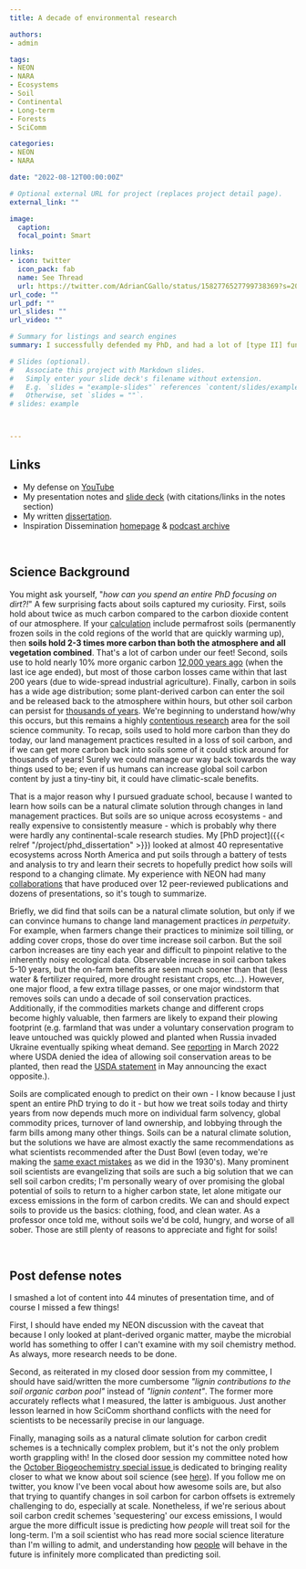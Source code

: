 ```yaml
---
title: A decade of environmental research

authors:
- admin

tags:
- NEON
- NARA
- Ecosystems
- Soil
- Continental
- Long-term
- Forests
- SciComm

categories:
- NEON
- NARA

date: "2022-08-12T00:00:00Z"

# Optional external URL for project (replaces project detail page).
external_link: ""

image:
  caption:
  focal_point: Smart

links:
- icon: twitter
  icon_pack: fab
  name: See Thread
  url: https://twitter.com/AdrianCGallo/status/1582776527799738369?s=20&t=AJ2VqP1mLIs0FR15lDJFVA
url_code: ""
url_pdf: ""
url_slides: ""
url_video: ""

# Summary for listings and search engines
summary: I successfully defended my PhD, and had a lot of [type II] fun in the process. You can watch my presentation, look through my slides, and access my *draft* dissertation that still requires more edits before it's finalized. Enjoy.  

# Slides (optional).
#   Associate this project with Markdown slides.
#   Simply enter your slide deck's filename without extension.
#   E.g. `slides = "example-slides"` references `content/slides/example-slides.md`.
#   Otherwise, set `slides = ""`.
# slides: example



---
```



## Links

 - My defense on [YouTube](https://youtu.be/qrPpsV34E0A)
 - My presentation notes and [slide deck](https://docs.google.com/presentation/d/1YFLgXWVOdiGcBTpRh-1lsenn7OfK03Z5sY7ofKAPm1I/edit?usp=sharing) (with citations/links in the notes section)
 - My written [dissertation](https://ir.library.oregonstate.edu/concern/graduate_thesis_or_dissertations/x346dd059?locale=en). 
 - Inspiration Dissemination [homepage](https://blogs.oregonstate.edu/inspiration/) & [podcast archive](https://feeds.transistor.fm/inspiration-dissemination) 


 <br> 
 
## Science Background

You might ask yourself, "*how can you spend an entire PhD focusing on dirt?!*" A few surprising facts about soils captured my curiosity. First, soils hold about twice as much carbon compared to the carbon dioxide content of our atmosphere. If your [calculation](https://www.globalchange.gov/content/about-soccr-2) include permafrost soils (permanently frozen soils in the cold regions of the world that are quickly warming up), then **soils hold 2-3 times more carbon than both the atmosphere and all vegetation combined**. That's a lot of carbon under our feet! Second, soils use to hold nearly 10% more organic carbon [12,000 years ago](https://www.pnas.org/doi/10.1073/pnas.1706103114) (when the last ice age ended), but most of those carbon losses came within that last 200 years (due to wide-spread industrial agriculture). Finally, carbon in soils has a wide age distribution; some plant-derived carbon can enter the soil and be released back to the atmosphere within hours, but other soil carbon can persist for [thousands of years](https://www.annualreviews.org/doi/10.1146/annurev.earth.36.031207.124300). We're beginning to understand how/why this occurs, but this remains a highly [contentious research](https://www.nature.com/articles/nature16069/) area for the soil science community. To recap, soils used to hold more carbon than they do today, our land management practices resulted in a loss of soil carbon, and if we can get more carbon back into soils some of it could stick around for thousands of years! Surely we could manage our way back towards the way things used to be; even if us humans can increase global soil carbon content by just a tiny-tiny bit, it could have climatic-scale benefits.

That is a major reason why I pursued graduate school, because I wanted to learn how soils can be a natural climate solution through changes in land management practices. But soils are so unique across ecosystems - and really expensive to consistently measure - which is probably why there were hardly any continental-scale research studies. My [PhD project]({{< relref "/project/phd_dissertation" >}}) looked at almost 40 representative ecosystems across North America and put soils through a battery of tests and analysis to try and learn their secrets to hopefully predict how soils will respond to a changing climate. My experience with NEON had many [collaborations](https://adriancgallo.com/tag/neon) that have produced over 12 peer-reviewed publications and dozens of presentations, so it's tough to summarize. 

Briefly, we did find that soils can be a natural climate solution, but only if we can convince humans to change land management practices *in perpetuity*. For example, when farmers change their practices to minimize soil tilling, or adding cover crops, those do over time increase soil carbon. But the soil carbon increases are tiny each year and difficult to pinpoint relative to the inherently noisy ecological data. Observable increase in soil carbon takes 5-10 years, but the on-farm benefits are seen much sooner than that (less water & fertilizer required, more drought resistant crops, etc...). However, one major flood, a few extra tillage passes, or one major windstorm that removes soils can undo a decade of soil conservation practices. Additionally, if the commodities markets change and different crops become highly valuable, then farmers are likely to expand their plowing footprint (e.g. farmland that was under a voluntary conservation program to leave untouched was quickly plowed and planted when Russia invaded Ukraine eventually spiking wheat demand. See [reporting](https://civileats.com/2022/03/09/the-field-report-what-the-invasion-of-ukraine-means-for-the-food-supply/) in March 2022 where USDA denied the idea of allowing soil conservation areas to be planted, then read the [USDA statement](https://www.fsa.usda.gov/news-room/news-releases/2022/usda-to-allow-producers-to-request-voluntary-termination-of-conservation-reserve-program-contract) in May announcing the exact opposite.).  

Soils are complicated enough to predict on their own - I know because I just spent an entire PhD trying to do it - but how we treat soils today and thirty years from now depends much more on individual farm solvency, global commodity prices, turnover of land ownership, and lobbying through the farm bills among many other things. Soils can be a natural climate solution, but the solutions we have are almost exactly the same recommendations as what scientists recommended after the Dust Bowl (even today, we're making the [same exact mistakes](https://www.usatoday.com/story/news/nation/2023/05/01/illinois-dust-storm-causes-massive-pileup-closes-traffic-for-30-miles/70172073007/) as we did in the 1930's). Many prominent soil scientists are evangelizing that soils are such a big solution that we can sell soil carbon credits; I'm personally weary of over promising the global potential of soils to return to a higher carbon state, let alone mitigate our excess emissions in the form of carbon credits. We can and should expect soils to provide us the basics: clothing, food, and clean water. As a professor once told me, without soils we'd be cold, hungry, and worse of all sober. Those are still plenty of reasons to appreciate and fight for soils!
 
 <br>

## Post defense notes

 I smashed a lot of content into 44 minutes of presentation time, and of course I missed a few things! 
 
First, I should have ended my NEON discussion with the caveat that because I only looked at plant-derived organic matter, maybe the microbial world has something to offer I can't examine with my soil chemistry method. As always, more research needs to be done. 

Second, as reiterated in my closed door session from my committee, I should have said/written the more cumbersome _"lignin contributions to the soil organic carbon pool"_ instead of _"lignin content"_. The former more accurately reflects what I measured, the latter is ambiguous. Just another lesson learned in how SciComm shorthand conflicts with the need for scientists to be necessarily precise in our language. 

Finally, managing soils as a natural climate solution for carbon credit schemes is a technically complex problem, but it's not the only problem worth grappling with! In the closed door session my committee noted how the [October Biogeochemistry special issue ](https://link.springer.com/journal/10533/volumes-and-issues/161-1) is dedicated to bringing reality closer to what we know about soil science (see [here](https://link.springer.com/article/10.1007/s10533-022-00969-x)). If you follow me on twitter, you know I've been vocal about how awesome soils are, but also that trying to quantify changes in soil carbon for carbon offsets is extremely challenging to do, especially at scale. Nonetheless, if we're serious about soil carbon credit schemes 'sequestering' our excess emissions, I would argue the more difficult issue is predicting how _people_ will treat soil for the long-term. I'm a soil scientist who has read more social science literature than I'm willing to admit, and understanding how [people](https://twitter.com/AdrianCGallo/status/1620850827010408453?s=20&t=eMH_oScBIz1h6tmFznwCmg) will behave in the future is infinitely more complicated than predicting soil.
